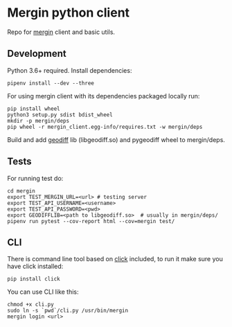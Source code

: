 # Mergin python client

Repo for [mergin](https://public.cloudmergin.com/) client and basic utils.

## Development
Python 3.6+ required. Install dependencies:

    pipenv install --dev --three

For using mergin client with its dependencies packaged locally run:

    pip install wheel
    python3 setup.py sdist bdist_wheel
    mkdir -p mergin/deps
    pip wheel -r mergin_client.egg-info/requires.txt -w mergin/deps

Build and add [geodiff](https://github.com/lutraconsulting/geodiff) lib (libgeodiff.so) and pygeodiff wheel to mergin/deps.

## Tests
For running test do:

    cd mergin
    export TEST_MERGIN_URL=<url> # testing server
    export TEST_API_USERNAME=<username>
    export TEST_API_PASSWORD=<pwd>
    export GEODIFFLIB=<path to libgeodiff.so>  # usually in mergin/deps/
    pipenv run pytest --cov-report html --cov=mergin test/


## CLI
There is command line tool based on [click](https://click.palletsprojects.com/) included, to run it make sure you have click installed:

    pip install click

You can use CLI like this:

    chmod +x cli.py
    sudo ln -s `pwd`/cli.py /usr/bin/mergin
    mergin login <url>